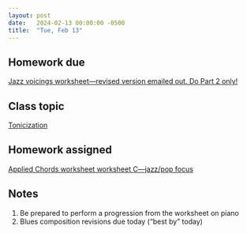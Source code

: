 ```yaml
---
layout: post
date:   2024-02-13 00:00:00 -0500
title:  "Tue, Feb 13"
---
```


## Homework due

[Jazz voicings worksheet—revised version emailed out. Do Part 2 only!](0)

## Class topic

[Tonicization](https://viva.pressbooks.pub/openmusictheory/chapter/tonicization/)

## Homework assigned

[Applied Chords worksheet worksheet C—jazz/pop focus](https://viva.pressbooks.pub/openmusictheory/chapter/tonicization/#assignments)

## Notes

1. Be prepared to perform a progression from the worksheet on piano
2. Blues composition revisions due today (“best by” today)